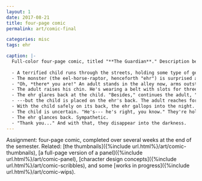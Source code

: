 ```yaml
---
layout: 1
date: 2017-08-21
title: four-page comic
permalink: art/comic-final

categories: misc
tags: ehr

caption: |-
  Full-color four-page comic, titled "**The Guardian**." Description below written more for narrative than exact panel-by-panel specifics.
  
  - A terrified child runs through the streets, holding some type of gem close. They turn into an alley---and notice something. A monster is eating the trash.
  - The monster (the eel-horse-raptor, henceforth "ehr") is surprised and snarls. The child, though surprised, is unphased and reaches out playfully; ehr shrinks back, not sure how to handle the situation. Then the kid reaches for some food in the trash, shoving the ehr aside.
  - "Oh, *there* you are!" An adult stands in the alley now, arms outstretched. "Come back now, child, I won't hurt you. You know it's not safe to play with monsters like that." But the kid, suddenly scared, hides behind the ehr.
  - The adult raises his chin. He's wearing a belt with slots for three colorful stones; one is missing. "Step back, creature," the adult says. "This child is a thief. He's under my protection, and I'd hate to take him back---forcibly, that is."
  - The ehr glares back at the child. "Besides," continues the adult, "who's to say he's not trying to steal from *you* now?" Teeth bared, the ehr swings its head towards the child, who cowers---
  - ---but the child is placed on the ehr's back. The adult reaches for a gun but is swiped back by the ehr, who rears like a horse.
  - With the child safely on its back, the ehr gallops into the night.
  - The child is uncertain. "He's--- he's right, you know." They're holding tight, but looking back. "I shouldn't be out here on my own, I'm just some stupid little---"
  - The ehr glances back. Sympathetic.
  - "Thank you..." And with that, they disappear into the darkness.
---
```

Assignment: four-page comic, completed over several weeks at the end of the semester. Related: [the thumbnails]({%include url.html%}/art/comic-thumbnails), [a full-page version of a panel]({%include url.html%}/art/comic-panel), [character design concepts]({%include url.html%}/art/comic-scribbles), and some [works in progress]({%include url.html%}/art/comic-wips).